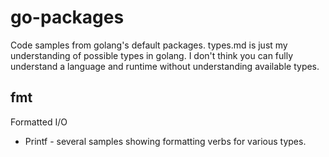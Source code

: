 # go-packages
Code samples from golang's default packages. types.md is just my understanding of possible types in golang.
I don't think you can fully understand a language and runtime without understanding available types.

## fmt

Formatted I/O

* Printf - several samples showing formatting verbs for various types.
